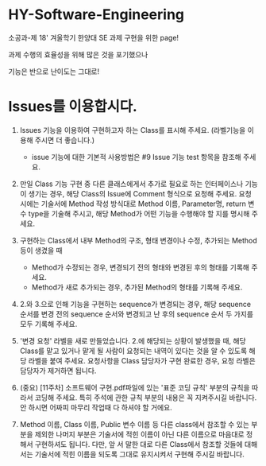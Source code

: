 # HY-Software-Engineering
소공과-제
18' 겨울학기 한양대 SE 과제 구현을 위한 page!

과제 수행의 효율성을 위해 많은 것을 포기했으나

기능은 반으로 난이도는 그대로!

# Issues를 이용합시다.
1. Issues 기능을 이용하여 구현하고자 하는 Class를 표시해 주세요. (라벨기능을 이용해 주시면 더 좋습니다.)
   - issue 기능에 대한 기본적 사용방법은 #9 Issue 기능 test 항목을 참조해 주세요.

2. 만일 Class 기능 구현 중 다른 클래스에게서 추가로 필요로 하는 인터페이스나 기능이 생기는 경우, 해당 Class의 Issue에 Comment 형식으로 요청해 주세요. 요청 시에는 기술서에 Method 작성 방식대로 Method 이름, Parameter명, return 변수 type을 기술해 주시고, 해당 Method가 어떤 기능을 수행해야 할 지를 명시해 주세요.

3. 구현하는 Class에서 내부 Method의 구조, 형태 변경이나 수정, 추가되는 Method 등이 생겼을 때
   - Method가 수정되는 경우, 변경되기 전의 형태와 변경된 후의 형태를 기록해 주세요.
   - Method가 새로 추가되는 경우, 추가된 Method의 형태를 기록해 주세요.
   
4. 2.와 3.으로 인해 기능을 구현하는 sequence가 변경되는 경우, 해당 sequence 순서를 변경 전의 sequence 순서와 변경되고 난 후의 sequence 순서 두 가지를 모두 기록해 주세요.

5. '변경 요청' 라벨을 새로 만들었습니다. 2.에 해당되는 상황이 발생했을 때, 해당 Class를 맡고 있거나 맡게 될 사람이 요청되는 내역이 있다는 것을 알 수 있도록 해당 라벨을 붙여 주세요. 요청사항을 Class 담당자가 구현 완료한 경우, 요청 라벨은 담당자가 제거하면 됩니다.

6. (중요) [11주차] 소프트웨어 구현.pdf파일에 있는 '표준 코딩 규칙' 부분의 규칙을 따라서 코딩해 주세요. 특히 주석에 관한 규칙 부분의 내용은 꼭 지켜주시길 바랍니다. 안 하시면 어짜피 마무리 작업때 다 하셔야 할 거에요.

7. Method 이름, Class 이름, Public 변수 이름 등 다른 class에서 참조할 수 있는 부분을 제외한 나머지 부분은 기술서에 적힌 이름이 아닌 다른 이름으로 마음대로 정해서 구현하셔도 됩니다. 다만, 앞 서 말한 대로 다른 Class에서 참조할 것들에 대해서는 기술서에 적힌 이름을 되도록 그대로 유지시켜서 구현해 주시길 바랍니다.
